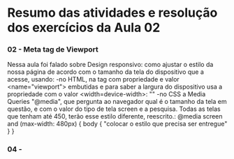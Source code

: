 # Resumo das atividades e resolução dos exercícios da Aula 02 #

### 02 - Meta tag de Viewport ###
   Nessa aula foi falado sobre Design responsivo: como ajustar o estilo da nossa página de acordo com o tamanho da tela do dispositivo que a acesse, usando:
        -no HTML, na tag <meta> com propriedade e valor <name="viewport"> embutidas e para saber a largura do dispositivo usa a propriedade <content> com o valor <width=device-width>:
            "<meta name="viewport" content="width=device-width">"
        -no CSS a Media Queries "@media", que pergunta ao navegador qual é o tamanho da tela em questão, e com o valor do tipo de tela screen e a pesquisa. Todas as telas que tenham até 450, terão esse estilo diferente, reescrito.:
            @media screen and (max-width: 480px) {
                body {
                    "colocar o estilo que precisa ser entregue"
                }
            }            


### 04 -  ###
   